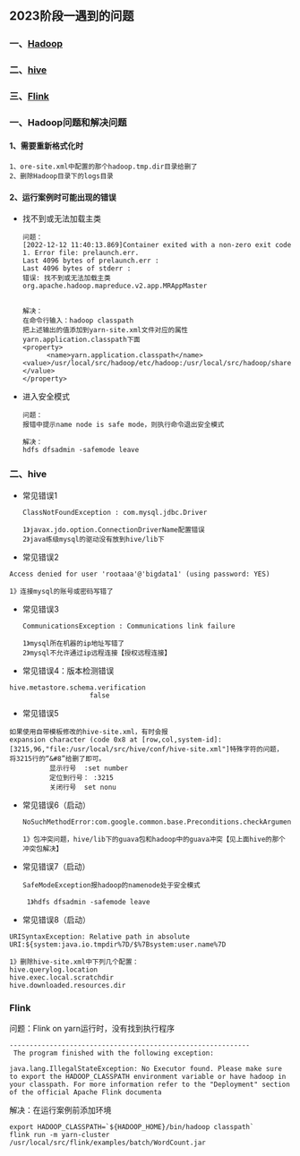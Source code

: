 ## 2023阶段一遇到的问题

### 一、[Hadoop](#hadoop)

### 二、[hive](#hive)

### 三、[Flink](#flink)





### 一、<a id="hadoop">Hadoop问题和解决问题</a>

 #### 1、需要重新格式化时

```
1、ore-site.xml中配置的那个hadoop.tmp.dir目录给删了
2、删除Hadoop目录下的logs目录
```

#### 2、运行案例时可能出现的错误

- 找不到或无法加载主类

  ```
  问题：
  [2022-12-12 11:40:13.869]Container exited with a non-zero exit code 1. Error file: prelaunch.err.
  Last 4096 bytes of prelaunch.err :
  Last 4096 bytes of stderr :
  错误: 找不到或无法加载主类 org.apache.hadoop.mapreduce.v2.app.MRAppMaster
  
  
  解决：
  在命令行输入：hadoop classpath
  把上述输出的值添加到yarn-site.xml文件对应的属性 yarn.application.classpath下面
  <property>
        <name>yarn.application.classpath</name>    	<value>/usr/local/src/hadoop/etc/hadoop:/usr/local/src/hadoop/share/hadoop/common/lib/*:/usr/local/src/hadoop/share/hadoop/common/*:/usr/local/src/hadoop/share/hadoop/hdfs:/usr/local/src/hadoop/share/hadoop/hdfs/lib/*:/usr/local/src/hadoop/share/hadoop/hdfs/*:/usr/local/src/hadoop/share/hadoop/mapreduce/lib/*:/usr/local/src/hadoop/share/hadoop/mapreduce/*:/usr/local/src/hadoop/share/hadoop/yarn:/usr/local/src/hadoop/share/hadoop/yarn/lib/*:/usr/local/src/hadoop/share/hadoop/yarn/*
  </value>
  </property>
  ```

- 进入安全模式

  ```
  问题：
  报错中提示name node is safe mode，则执行命令退出安全模式
  
  解决：
  hdfs dfsadmin -safemode leave
  ```

  

### 二、<a id="hive">hive</a>

- 常见错误1

  ```
  ClassNotFoundException : com.mysql.jdbc.Driver
  
  1》javax.jdo.option.ConnectionDriverName配置错误
  2》java练级mysql的驱动没有放到hive/lib下
  ```

-  常见错误2

  ```
  Access denied for user 'rootaaa'@'bigdata1' (using password: YES)
  
  1》连接mysql的账号或密码写错了
  ```

- 常见错误3

  ```
  CommunicationsException : Communications link failure
  
  1》mysql所在机器的ip地址写错了
  2》mysql不允许通过ip远程连接【授权远程连接】
  ```

-  常见错误4：版本检测错误

  ```
  hive.metastore.schema.verification
                      false
  ```

-  常见错误5

  ```
  如果使用自带模板修改的hive-site.xml，有时会报
  expansion character (code 0x8 at [row,col,system-id]: [3215,96,"file:/usr/local/src/hive/conf/hive-site.xml"]特殊字符的问题，   将3215行的“&#8”给删了即可。
            显示行号  :set number
            定位到行号： :3215
            关闭行号  set nonu
  ```

- 常见错误6（启动）

  ```
  NoSuchMethodError:com.google.common.base.Preconditions.checkArgument(ZLjava/lang/String;Ljava/lang/Object;)V
  
  1》包冲突问题，hive/lib下的guava包和hadoop中的guava冲突【见上面hive的那个冲突包解决】
  ```

- 常见错误7（启动）

  ```
  SafeModeException报hadoop的namenode处于安全模式
  
   1》hdfs dfsadmin -safemode leave
  ```

-  常见错误8（启动）

  ```
  URISyntaxException: Relative path in absolute URI:${system:java.io.tmpdir%7D/$%7Bsystem:user.name%7D
  
  1》删除hive-site.xml中下列几个配置：
  hive.querylog.location
  hive.exec.local.scratchdir
  hive.downloaded.resources.dir
  ```



### <a id="flink">Flink</a>

问题：Flink on yarn运行时，没有找到执行程序

```
------------------------------------------------------------
 The program finished with the following exception:

java.lang.IllegalStateException: No Executor found. Please make sure to export the HADOOP_CLASSPATH environment variable or have hadoop in your classpath. For more information refer to the "Deployment" section of the official Apache Flink documenta
```

解决：在运行案例前添加环境

```
export HADOOP_CLASSPATH=`${HADOOP_HOME}/bin/hadoop classpath`
flink run -m yarn-cluster /usr/local/src/flink/examples/batch/WordCount.jar
```

